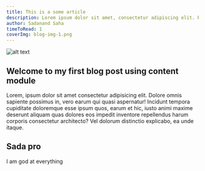 ```yaml
---
title: This is a some article
description: Lorem ipsum dolor sit amet, consectetur adipiscing elit. Risus tristique ultrices pharetra viverra purus libero. Eu consectetur neque quisque sit ultrices semper pharetra, proin.
author: Sadanand Saha
timeToRead: 1
coverImg: blog-img-1.png
---
```


![alt text](https://nirman.netlify.app/assets/images/nirman.png)
## Welcome to my first blog post using content module

Lorem, ipsum dolor sit amet consectetur adipisicing elit. Dolore omnis sapiente possimus in, vero earum qui quasi aspernatur! Incidunt tempora cupiditate doloremque esse ipsum quos, earum et hic, iusto animi maxime deserunt aliquam quas dolores eos impedit inventore repellendus harum corporis consectetur architecto? Vel dolorum distinctio explicabo, ea unde itaque.

## Sada pro

I am god at everything      